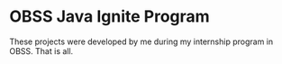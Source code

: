 # OBSS Java Ignite Program

These projects were developed by me during my internship program in OBSS. That is all.
